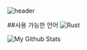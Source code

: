 ![header](https://capsule-render.vercel.app/api?type=wave&color=aaffaa&height=300&section=header&text=greeg01&fontSize=90&fontColor=ffffff)


##사용 가능한 언어
![Rust](https://img.shields.io/badge/rust-%23000000.svg?style=for-the-badge&logo=rust&logoColor=white)


![My Github Stats](https://github-readme-stats.vercel.app/api?username=greeg01-dev&show_icons=true&theme=radical)
